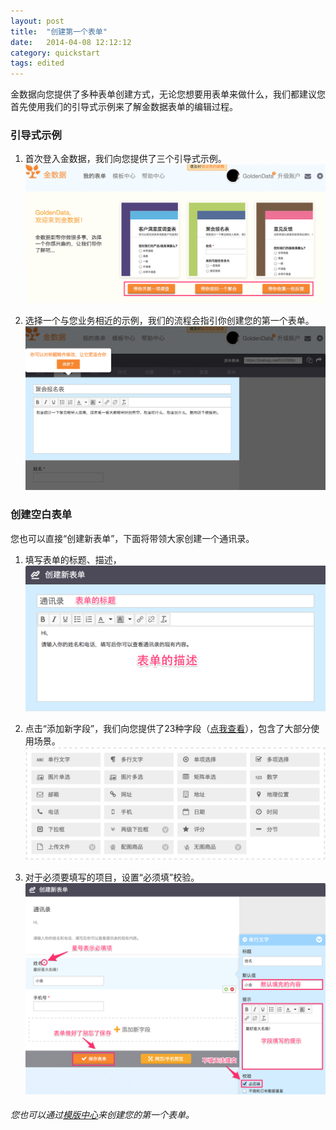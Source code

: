 ```yaml
---
layout: post
title:  "创建第一个表单"
date:   2014-04-08 12:12:12
category: quickstart
tags: edited
---
```


金数据向您提供了多种表单创建方式，无论您想要用表单来做什么，我们都建议您首先使用我们的引导式示例来了解金数据表单的编辑过程。

### 引导式示例

1. 首次登入金数据，我们向您提供了三个引导式示例。
	![](/images/create-form-1.png)

2. 选择一个与您业务相近的示例，我们的流程会指引你创建您的第一个表单。
	![](/images/create-form-2.png)

### 创建空白表单

您也可以直接“创建新表单”，下面将带领大家创建一个通讯录。

1. 填写表单的标题、描述，
	![](/images/create-form-3.png)

2. 点击“添加新字段”，我们向您提供了23种字段（[点我查看](use-fields.html)），包含了大部分使用场景。
	![](/images/use-fields-all.png)


3. 对于必须要填写的项目，设置“必须填”校验。
	![](/images/create-form-4.png)


###### 您也可以通过[模版中心](https://jinshuju.net/templates)来创建您的第一个表单。